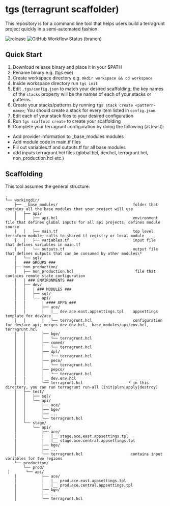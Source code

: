 # tgs (terragrunt scaffolder)

This repository is for a command line tool that helps users build a terragrunt project quickly in a semi-automated fashion.

![release](https://img.shields.io/github/v/release/ExelonOrg/tgs)  ![GitHub Workflow Status (branch)](https://img.shields.io/github/workflow/status/ExelonOrg/tgs/Go/main)


## Quick Start

1. Download release binary and place it in your $PATH
2. Rename binary e.g. (tgs.exe)
3. Create workspace directory e.g. ```mkdir workspace && cd workspace```
4. Inside workspace directory run ```tgs init```
5. Edit ```.tgs/config.json``` to match your desired scaffolding; the key names of the ```stacks``` property will be the names of each of your stacks or patterns
6. Create your stacks/patterns by running ```tgs stack create <pattern-name>```; You should create a stack for every item listed in ```config.json```.
7. Edit each of your stack files to your desired configuration
8. Run ```tgs scaffold create``` to create your scaffolding
9. Complete your terragrunt configuration by doing the following (at least):
  - Add provider information to _base_modules modules
  - Add module code in main.tf files
  - Fill out variables.tf and outputs.tf for all base modules
  - add inputs terragrunt.hcl files (global.hcl, dev.hcl, terragrunt.hcl, non_production.hcl etc.)
  
  
 
## Scaffolding
This tool assumes the general structure:
```
.
└── workingdir/
    ├── __base_modules/                                 folder that contains all the base modules that your project will use
    │   ├── api/
    │   │   ├── api.hcl                                 environment file that defines global inputs for all api projects; defines module source
    │   │   ├── main.tf                                 top level terraform module; calls to shared tf registry or local module
    │   │   ├── variables.tf                            input file that defines variables in main.tf            
    │   │   └── outputs.tf                              output file that defines outputs that can be consumed by other modules\*
    │   └── sql/
    |   ### GROUPS ###
    ├── non_production/
    |   ├── non_production.hcl                           file that contains remote state configuration
    |   | ### ENVIRONMENTS ###
    │   ├── dev/
    |   |   | ### MODULES ###
    │   │   ├── sql/
    │   │   └── api/
    |   |       | #### APPS ###
    │   │       ├── ace/
    |   |       |   |__ dev.ace.east.appsettings.tpl    appsettings template for dev/ace
    │   │       │   └── terragrunt.hcl                  configuration for dev/ace api; merges dev.env.hcl, _base_modules/api/env.hcl, terragrunt.hcl
    │   │       ├── bge/
    │   │       │   └── terragrunt.hcl
    │   │       ├── comed/
    │   │       │   └── terragrunt.hcl
    │   │       ├── dpl/
    │   │       │   └── terragrunt.hcl
    │   │       ├── peco/
    │   │       │   └── terragrunt.hcl
    │   │       ├── pepco/
    │   │       │   └── terragrunt.hcl
    |   |       |__ dev.env.hcl
    │   │       └── terragrunt.hcl                    * in this directory, you can run terragrunt run-all [init|plan|apply|destroy]
    │   ├── test/
    │   │   ├── sql/
    │   │   └── api/
    │   │       ├── ace/
    │   │       ├── bge/
    │   │       ├── ...
    │   │       └── terragrunt.hcl
    │   └── stage/
    │       └── api/
    │           ├── ace/
    |           |   |__ stage.ace.east.appsettings.tpl
    |           |   |__ stage.ace.central.appsettings.tpl 
    │           ├── bge/
    │           ├── ...
    │           └── terragrunt.hcl                     contains input variables for two regions
    └── production/
        └── prod/
 │       └── api/
    │           ├── ace/
    |           |   |__ prod.ace.east.appsettings.tpl
    |           |   |__ prod.ace.central.appsettings.tpl 
    │           ├── bge/
    │           ├── ...
    │           └── terragrunt.hcl



```

